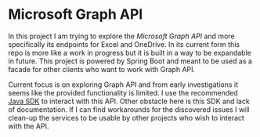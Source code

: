 # Microsoft Graph API

In this project I am trying to explore the *Microsoft Graph API* and more specifically its
endpoints for Excel and OneDrive. In its current form this repo is more like a work in progress
but it is built in a way to be expandable in future. This project is powered by Spring Boot and
meant to be used as a facade for other clients who want to work with Graph API.

Current focus is on exploring Graph API and from early investigations it seems like the provided
functionality is limited. I use the recommended [Java SDK](https://github.com/microsoftgraph/msgraph-sdk-java) to interact with this API. Other obstacle here
is this SDK and lack of documentation. If I can find workarounds for the discovered issues I will clean-up the 
services to be usable by other projects who wish to interact with the API. 
